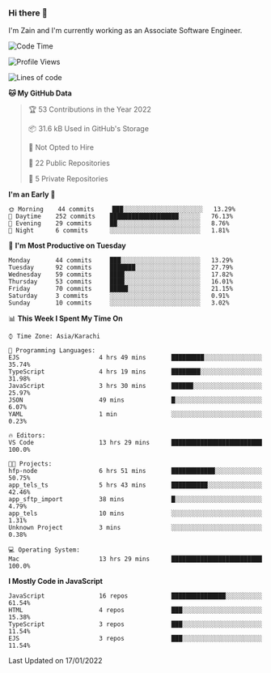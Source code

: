 ### Hi there 👋

I'm Zain and I'm currently working as an Associate Software Engineer.

<!--START_SECTION:waka-->
![Code Time](http://img.shields.io/badge/Code%20Time-17%20hrs%205%20mins-blue)

![Profile Views](http://img.shields.io/badge/Profile%20Views-0-blue)

![Lines of code](https://img.shields.io/badge/From%20Hello%20World%20I%27ve%20Written-3%20Million%20lines%20of%20code-blue)

**🐱 My GitHub Data** 

> 🏆 53 Contributions in the Year 2022
 > 
> 📦 31.6 kB Used in GitHub's Storage 
 > 
> 🚫 Not Opted to Hire
 > 
> 📜 22 Public Repositories 
 > 
> 🔑 5 Private Repositories  
 > 
**I'm an Early 🐤** 

```text
🌞 Morning    44 commits     ███░░░░░░░░░░░░░░░░░░░░░░   13.29% 
🌆 Daytime    252 commits    ███████████████████░░░░░░   76.13% 
🌃 Evening    29 commits     ██░░░░░░░░░░░░░░░░░░░░░░░   8.76% 
🌙 Night      6 commits      ░░░░░░░░░░░░░░░░░░░░░░░░░   1.81%

```
📅 **I'm Most Productive on Tuesday** 

```text
Monday       44 commits     ███░░░░░░░░░░░░░░░░░░░░░░   13.29% 
Tuesday      92 commits     ███████░░░░░░░░░░░░░░░░░░   27.79% 
Wednesday    59 commits     ████░░░░░░░░░░░░░░░░░░░░░   17.82% 
Thursday     53 commits     ████░░░░░░░░░░░░░░░░░░░░░   16.01% 
Friday       70 commits     █████░░░░░░░░░░░░░░░░░░░░   21.15% 
Saturday     3 commits      ░░░░░░░░░░░░░░░░░░░░░░░░░   0.91% 
Sunday       10 commits     ░░░░░░░░░░░░░░░░░░░░░░░░░   3.02%

```


📊 **This Week I Spent My Time On** 

```text
⌚︎ Time Zone: Asia/Karachi

💬 Programming Languages: 
EJS                      4 hrs 49 mins       █████████░░░░░░░░░░░░░░░░   35.74% 
TypeScript               4 hrs 19 mins       ████████░░░░░░░░░░░░░░░░░   31.98% 
JavaScript               3 hrs 30 mins       ██████░░░░░░░░░░░░░░░░░░░   25.97% 
JSON                     49 mins             █░░░░░░░░░░░░░░░░░░░░░░░░   6.07% 
YAML                     1 min               ░░░░░░░░░░░░░░░░░░░░░░░░░   0.23%

🔥 Editors: 
VS Code                  13 hrs 29 mins      █████████████████████████   100.0%

🐱‍💻 Projects: 
hfp-node                 6 hrs 51 mins       ████████████░░░░░░░░░░░░░   50.75% 
app_tels_ts              5 hrs 43 mins       ██████████░░░░░░░░░░░░░░░   42.46% 
app_sftp_import          38 mins             █░░░░░░░░░░░░░░░░░░░░░░░░   4.79% 
app_tels                 10 mins             ░░░░░░░░░░░░░░░░░░░░░░░░░   1.31% 
Unknown Project          3 mins              ░░░░░░░░░░░░░░░░░░░░░░░░░   0.38%

💻 Operating System: 
Mac                      13 hrs 29 mins      █████████████████████████   100.0%

```

**I Mostly Code in JavaScript** 

```text
JavaScript               16 repos            ███████████████░░░░░░░░░░   61.54% 
HTML                     4 repos             ███░░░░░░░░░░░░░░░░░░░░░░   15.38% 
TypeScript               3 repos             ███░░░░░░░░░░░░░░░░░░░░░░   11.54% 
EJS                      3 repos             ███░░░░░░░░░░░░░░░░░░░░░░   11.54%

```



 Last Updated on 17/01/2022
<!--END_SECTION:waka-->

<!--
**ZainAmjad68/ZainAmjad68** is a ✨ _special_ ✨ repository because its `README.md` (this file) appears on your GitHub profile.

Here are some ideas to get you started:

- 🔭 I’m currently working on ...
- 🌱 I’m currently learning ...
- 👯 I’m looking to collaborate on ...
- 🤔 I’m looking for help with ...
- 💬 Ask me about ...
- 📫 How to reach me: ...
- 😄 Pronouns: ...
- ⚡ Fun fact: ...
-->
